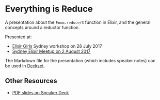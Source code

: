 # Everything is Reduce

A presentation about the `Enum.reduce/3` function in Elixir, and the general
concepts around a reductor function.

Presented at:

- [Elixir Girls](http://elixirgirls.com/) Sydney workshop on 28 July 2017
- [Sydney Elixir Meetup on 2 August 2017](https://www.meetup.com/sydney-ex/events/241639658/)

The Markdown file for the presentation (which includes speaker notes) can
be used in [Deckset](https://www.decksetapp.com/).

## Other Resources

- [PDF slides on Speaker Deck](https://speakerdeck.com/paulfioravanti/everything-is-reduce)
